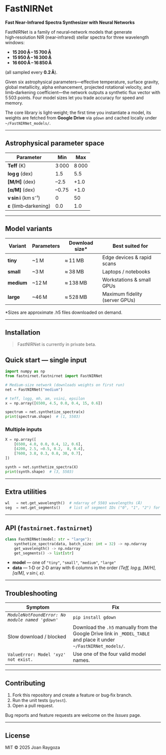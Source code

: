 # FastNIRNet

**Fast Near‑Infrared Spectra Synthesizer with Neural Networks**

FastNIRNet is a family of neural‑network models that generate high‑resolution NIR (near‑infrared) stellar spectra for three wavelength windows:

* **15 200 Å – 15 700 Å**
* **15 950 Å – 16 300 Å**
* **16 600 Å – 16 850 Å**

(all sampled every **0.2 Å**).

Given six astrophysical parameters—effective temperature, surface gravity, global metallicity, alpha enhancement, projected rotational velocity, and limb‑darkening coefficient—the network outputs a synthetic flux vector with 5 503 points. Four model sizes let you trade accuracy for speed and memory.

The core library is light‑weight; the first time you instantiate a model, its weights are fetched from **Google Drive** via `gdown` and cached locally under `~/FastNIRNet_models/`.

---

## Astrophysical parameter space

| Parameter              | Min   | Max   |
| ---------------------- | ----- | ----- |
| **Teff** (K)           | 3 000 | 8 000 |
| **log g** (dex)        | 1.5   | 5.5   |
| **\[M/H]** (dex)       | –2.5  | +1.0  |
| **\[α/M]** (dex)       | –0.75 | +1.0  |
| **v sin i** (km s⁻¹)   | 0     | 50    |
| **ε** (limb‑darkening) | 0.0   | 1.0   |

---

## Model variants

| Variant    | Parameters | Download size\* | Best suited for                |
| ---------- | ---------- | --------------- | ------------------------------ |
| **tiny**   | \~1 M      | ≈ 11 MB         | Edge devices & rapid scans     |
| **small**  | \~3 M      | ≈ 38 MB         | Laptops / notebooks            |
| **medium** | \~12 M     | ≈ 138 MB        | Workstations & small GPUs      |
| **large**  | \~46 M     | ≈ 528 MB        | Maximum fidelity (server GPUs) |

\*Sizes are approximate .h5 files downloaded on demand.

---

## Installation

> FastNIRNet is currently in private beta. 

## Quick start — single input

```python
import numpy as np
from fastnirnet.fastnirnet import FastNIRNet

# Medium‑size network (downloads weights on first run)
net = FastNIRNet("medium")

# teff, logg, mh, am, vsini, epsilon
x = np.array([6500, 4.5, 0.0, 0.4, 15, 0.6])

spectrum = net.synthetize_spectra(x)
print(spectrum.shape)  # (1, 5503)
```

### Multiple inputs

```python
X = np.array([
    [6500, 4.0, 0.0, 0.4, 12, 0.6],
    [4200, 2.5, –0.5, 0.2,  8, 0.4],
    [7600, 3.8, 0.3, 0.8, 30, 0.7],
])

synth = net.synthetize_spectra(X)
print(synth.shape)  # (3, 5503)
```

---

## Extra utilities

```python
wl   = net.get_wavelength()  # ndarray of 5503 wavelengths (Å)
seg  = net.get_segments()    # list of segment IDs ("0", "1", "2") for every region of spectra mentioned above
```

---

## API (`fastnirnet.fastnirnet`)

```python
class FastNIRNet(model: str = "large"):
    synthetize_spectra(data, batch_size: int = 32) -> np.ndarray
    get_wavelength() -> np.ndarray
    get_segments() -> list[str]
```

* **model** — one of `"tiny"`, `"small"`, `"medium"`, `"large"`
* **data** — 1‑D or 2‑D array with 6 columns in the order *(Teff, log g, \[M/H], \[α/M], v sin i, ε)*.

---

## Troubleshooting

| Symptom                                          | Fix                                                                                                                 |
| ------------------------------------------------ | ------------------------------------------------------------------------------------------------------------------- |
| *`ModuleNotFoundError: No module named 'gdown'`* | `pip install gdown`                                                                                                 |
| Slow download / blocked                          | Download the `.h5` manually from the Google Drive link in `_MODEL_TABLE` and place it under `~/FastNIRNet_models/`. |
| `ValueError: Model 'xyz' not exist.`             | Use one of the four valid model names.                                                                              |

---

## Contributing

1. Fork this repository and create a feature or bug‑fix branch.
2. Run the unit tests (`pytest`).
3. Open a pull request.

Bug reports and feature requests are welcome on the *Issues* page.

---

## License

MIT © 2025 Joan Raygoza
 

